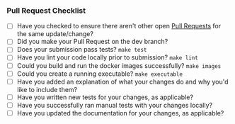 <!-- markdownlint-disable-next-line MD041 -->
### Pull Request Checklist

* [ ] Have you checked to ensure there aren't other open [Pull Requests](../../pulls) for the same update/change?
* [ ] Did you make your Pull Request on the dev branch?
* [ ] Does your submission pass tests? `make test`
* [ ] Have you lint your code locally prior to submission? `make lint`
* [ ] Could you build and run the docker images successfully? `make images`
* [ ] Could you create a running executable? `make executable`
* [ ] Have you added an explanation of what your changes do and why you'd like to include them?
* [ ] Have you written new tests for your changes, as applicable?
* [ ] Have you successfully ran manual tests with your changes locally?
* [ ] Have you updated the documentation for your changes, as applicable?
